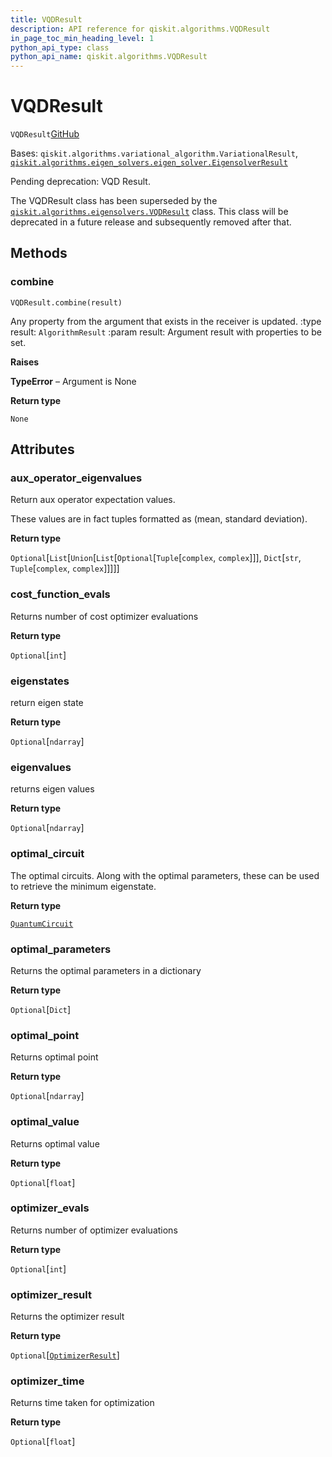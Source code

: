 ```yaml
---
title: VQDResult
description: API reference for qiskit.algorithms.VQDResult
in_page_toc_min_heading_level: 1
python_api_type: class
python_api_name: qiskit.algorithms.VQDResult
---
```


# VQDResult

<span id="qiskit.algorithms.VQDResult" />

`VQDResult`[GitHub](https://github.com/qiskit/qiskit/tree/stable/0.41/qiskit/algorithms/eigen_solvers/vqd.py "view source code")

Bases: `qiskit.algorithms.variational_algorithm.VariationalResult`, [`qiskit.algorithms.eigen_solvers.eigen_solver.EigensolverResult`](qiskit.algorithms.EigensolverResult "qiskit.algorithms.eigen_solvers.eigen_solver.EigensolverResult")

Pending deprecation: VQD Result.

The VQDResult class has been superseded by the [`qiskit.algorithms.eigensolvers.VQDResult`](qiskit.algorithms.eigensolvers.VQDResult "qiskit.algorithms.eigensolvers.VQDResult") class. This class will be deprecated in a future release and subsequently removed after that.

## Methods

### combine

<span id="qiskit.algorithms.VQDResult.combine" />

`VQDResult.combine(result)`

Any property from the argument that exists in the receiver is updated. :type result: `AlgorithmResult` :param result: Argument result with properties to be set.

**Raises**

**TypeError** – Argument is None

**Return type**

`None`

## Attributes

<span id="qiskit.algorithms.VQDResult.aux_operator_eigenvalues" />

### aux\_operator\_eigenvalues

Return aux operator expectation values.

These values are in fact tuples formatted as (mean, standard deviation).

**Return type**

`Optional`\[`List`\[`Union`\[`List`\[`Optional`\[`Tuple`\[`complex`, `complex`]]], `Dict`\[`str`, `Tuple`\[`complex`, `complex`]]]]]

<span id="qiskit.algorithms.VQDResult.cost_function_evals" />

### cost\_function\_evals

Returns number of cost optimizer evaluations

**Return type**

`Optional`\[`int`]

<span id="qiskit.algorithms.VQDResult.eigenstates" />

### eigenstates

return eigen state

**Return type**

`Optional`\[`ndarray`]

<span id="qiskit.algorithms.VQDResult.eigenvalues" />

### eigenvalues

returns eigen values

**Return type**

`Optional`\[`ndarray`]

<span id="qiskit.algorithms.VQDResult.optimal_circuit" />

### optimal\_circuit

The optimal circuits. Along with the optimal parameters, these can be used to retrieve the minimum eigenstate.

**Return type**

[`QuantumCircuit`](qiskit.circuit.QuantumCircuit "qiskit.circuit.quantumcircuit.QuantumCircuit")

<span id="qiskit.algorithms.VQDResult.optimal_parameters" />

### optimal\_parameters

Returns the optimal parameters in a dictionary

**Return type**

`Optional`\[`Dict`]

<span id="qiskit.algorithms.VQDResult.optimal_point" />

### optimal\_point

Returns optimal point

**Return type**

`Optional`\[`ndarray`]

<span id="qiskit.algorithms.VQDResult.optimal_value" />

### optimal\_value

Returns optimal value

**Return type**

`Optional`\[`float`]

<span id="qiskit.algorithms.VQDResult.optimizer_evals" />

### optimizer\_evals

Returns number of optimizer evaluations

**Return type**

`Optional`\[`int`]

<span id="qiskit.algorithms.VQDResult.optimizer_result" />

### optimizer\_result

Returns the optimizer result

**Return type**

`Optional`\[[`OptimizerResult`](qiskit.algorithms.optimizers.OptimizerResult "qiskit.algorithms.optimizers.optimizer.OptimizerResult")]

<span id="qiskit.algorithms.VQDResult.optimizer_time" />

### optimizer\_time

Returns time taken for optimization

**Return type**

`Optional`\[`float`]

